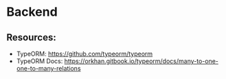 # Backend

## Resources:
* TypeORM: https://github.com/typeorm/typeorm
* TypeORM Docs: https://orkhan.gitbook.io/typeorm/docs/many-to-one-one-to-many-relations